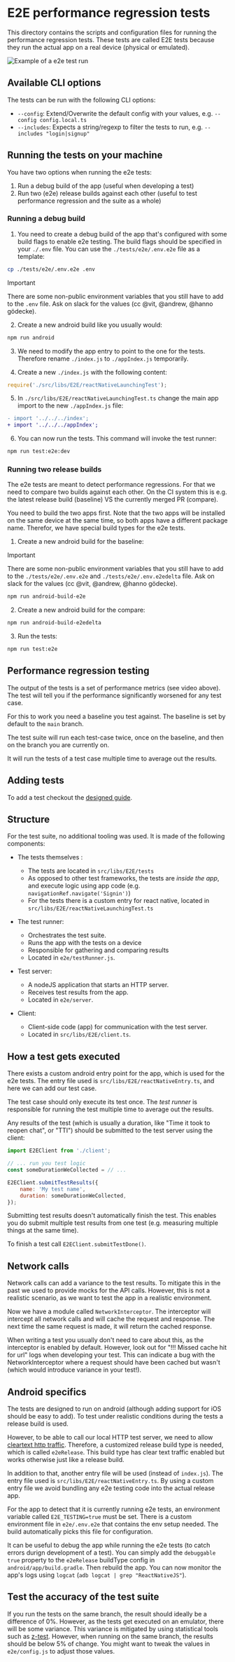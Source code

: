 # E2E performance regression tests

This directory contains the scripts and configuration files for running the
performance regression tests. These tests are called E2E tests because they
run the actual app on a real device (physical or emulated).

![Example of a e2e test run](https://raw.githubusercontent.com/hannojg/expensify-app/5f945c25e2a0650753f47f3f541b984f4d114f6d/e2e/example.gif)


## Available CLI options

The tests can be run with the following CLI options:

- `--config`: Extend/Overwrite the default config with your values, e.g. `--config config.local.ts`
- `--includes`: Expects a string/regexp to filter the tests to run, e.g. `--includes "login|signup"`

## Running the tests on your machine

You have two options when running the e2e tests:

1. Run a debug build of the app (useful when developing a test)
2. Run two (e2e) release builds against each other (useful to test performance regression and the suite as a whole)

### Running a debug build

1. You need to create a debug build of the app that's configured with some build flags to enable e2e testing.
The build flags should be specified in your `./.env` file. You can use the `./tests/e2e/.env.e2e` file as a template:

```sh
cp ./tests/e2e/.env.e2e .env
```

> [!IMPORTANT]
> There are some non-public environment variables that you still have to add to the `.env` file. Ask on slack for the values (cc @vit, @andrew, @hanno gödecke).

2. Create a new android build like you usually would:

```sh
npm run android
```

3. We need to modify the app entry to point to the one for the tests. Therefore rename `./index.js` to `./appIndex.js` temporarily.

4. Create a new `./index.js` with the following content:
```js
require('./src/libs/E2E/reactNativeLaunchingTest');
```

5. In `./src/libs/E2E/reactNativeLaunchingTest.ts` change the main app import to the new `./appIndex.js` file:
```diff
- import '../../../index';
+ import '../../../appIndex';
```

6. You can now run the tests. This command will invoke the test runner:

```sh
npm run test:e2e:dev
```

### Running two release builds

The e2e tests are meant to detect performance regressions. For that we need to compare two builds against each other. On the CI system this is e.g. the latest release build (baseline) VS the currently merged PR (compare).

You need to build the two apps first. Note that the two apps will be installed on the same device at the same time, so both apps have a different package name. Therefor, we have special build types for the e2e tests.

1. Create a new android build for the baseline:

> [!IMPORTANT]
> There are some non-public environment variables that you still have to add to the `./tests/e2e/.env.e2e` and `./tests/e2e/.env.e2edelta` file. Ask on slack for the values (cc @vit, @andrew, @hanno gödecke).

```sh
npm run android-build-e2e
```

2. Create a new android build for the compare:

```sh
npm run android-build-e2edelta
```

3. Run the tests:

```sh
npm run test:e2e
```


## Performance regression testing

The output of the tests is a set of performance metrics (see video above).
The test will tell you if the performance significantly worsened for any test case.

For this to work you need a baseline you test against. The baseline is set by default
to the `main` branch.

The test suite will run each test-case twice, once on the baseline, and then on the branch
you are currently on.

It will run the tests of a test case multiple time to average out the results.

## Adding tests

To add a test checkout the [designed guide](tests/e2e/ADDING_TESTS.md).

## Structure

For the test suite, no additional tooling was used. It is made of the following
components:

- The tests themselves :
  - The tests are located in `src/libs/E2E/tests`
  - As opposed to other test frameworks, the tests are _inside the app_, and execute logic using app code (e.g. `navigationRef.navigate('Signin')`)
  - For the tests there is a custom entry for react native, located in `src/libs/E2E/reactNativeLaunchingTest.ts`

- The test runner:
    - Orchestrates the test suite.
    - Runs the app with the tests on a device
    - Responsible for gathering and comparing results
    - Located in `e2e/testRunner.js`.

- Test server:
  - A nodeJS application that starts an HTTP server.
  - Receives test results from the app.
  - Located in `e2e/server`.

- Client:
  - Client-side code (app) for communication with the test server.
  - Located in `src/libs/E2E/client.ts`.


## How a test gets executed

There exists a custom android entry point for the app, which is used for the e2e tests.
The entry file used is `src/libs/E2E/reactNativeEntry.ts`, and here we can add our test case.

The test case should only execute its test once. The _test runner_ is responsible for running the
test multiple time to average out the results.

Any results of the test (which is usually a duration, like "Time it took to reopen chat", or "TTI") should be
submitted to the test server using the client:

```js
import E2EClient from './client';

// ... run you test logic
const someDurationWeCollected = // ...

E2EClient.submitTestResults({
    name: 'My test name',
    duration: someDurationWeCollected,
});
```

Submitting test results doesn't automatically finish the test. This enables you do submit multiple test results
from one test (e.g. measuring multiple things at the same time).

To finish a test call `E2EClient.submitTestDone()`.

## Network calls

Network calls can add a variance to the test results. To mitigate this in the past we used to provide mocks for the API
calls. However, this is not a realistic scenario, as we want to test the app in a realistic environment.

Now we have a module called `NetworkInterceptor`. The interceptor will intercept all network calls and will
cache the request and response. The next time the same request is made, it will return the cached response.

When writing a test you usually don't need to care about this, as the interceptor is enabled by default.
However, look out for "!!! Missed cache hit for url" logs when developing your test. This can indicate a bug
with the NetworkInterceptor where a request should have been cached but wasn't (which would introduce variance in your test!).


## Android specifics

The tests are designed to run on android (although adding support for iOS should be easy to add).
To test under realistic conditions during the tests a release build is used.

However, to be able to call our local HTTP test server, we need to allow
[cleartext http traffic](https://developer.android.com/training/articles/security-config#CleartextTrafficPermitted).
Therefore, a customized release build type is needed, which is called `e2eRelease`. This build type has clear
text traffic enabled but works otherwise just like a release build.

In addition to that, another entry file will be used (instead of `index.js`). The entry file used is
`src/libs/E2E/reactNativeEntry.ts`. By using a custom entry file we avoid bundling any e2e testing code
into the actual release app.

For the app to detect that it is currently running e2e tests, an environment variable called `E2E_TESTING=true` must
be set. There is a custom environment file in `e2e/.env.e2e` that contains the env setup needed. The build automatically
picks this file for configuration.

It can be useful to debug the app while running the e2e tests (to catch errors durign development of a test).
You can simply add the `debuggable true` property to the `e2eRelease` buildType config in `android/app/build.gradle`.
Then rebuild the app. You can now monitor the app's logs using `logcat` (`adb logcat | grep "ReactNativeJS"`).

## Test the accuracy of the test suite

If you run the tests on the same branch, the result should ideally be a difference of 0%. However, as the tests
get executed on an emulator, there will be some variance. This variance is mitigated by using statistical tools
such as [z-test](https://en.wikipedia.org/wiki/Z-test). However, when running on the same branch, the results
should be below 5% of change.
You might want to tweak the values in `e2e/config.js` to adjust those values.

